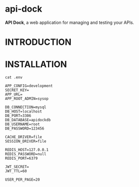 # api-dock

**API Dock**, a web application for managing and testing your APIs.

# INTRODUCTION



# INSTALLATION

```
cat .env

APP_CONFIG=development
SECRET_KEY=
APP_URL=
APP_ROOT_ADMIN=sysop

DB_CONNECTION=mysql
DB_HOST=localhost
DB_PORT=3306
DB_DATABASE=apidockdb
DB_USERNAME=root
DB_PASSWORD=123456

CACHE_DRIVER=file
SESSION_DRIVER=file

REDIS_HOST=127.0.0.1
REDIS_PASSWORD=null
REDIS_PORT=6379

JWT_SECRET=
JWT_TTL=60

USER_PER_PAGE=20
```
